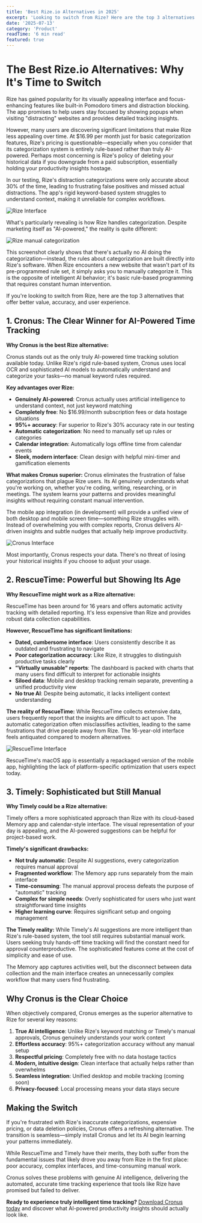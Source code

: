 ```yaml
---
title: 'Best Rize.io Alternatives in 2025'
excerpt: 'Looking to switch from Rize? Here are the top 3 alternatives in 2025, including why Cronus is the clear winner for AI-powered time tracking.'
date: '2025-07-13'
category: 'Product'
readTime: '6 min read'
featured: true
---
```


# The Best Rize.io Alternatives: Why It's Time to Switch

Rize has gained popularity for its visually appealing interface and focus-enhancing features like built-in Pomodoro timers and distraction blocking. The app promises to help users stay focused by showing popups when visiting "distracting" websites and provides detailed tracking insights.

However, many users are discovering significant limitations that make Rize less appealing over time. At $16.99 per month just for basic categorization features, Rize's pricing is questionable—especially when you consider that its categorization system is entirely rule-based rather than truly AI-powered. Perhaps most concerning is Rize's policy of deleting your historical data if you downgrade from a paid subscription, essentially holding your productivity insights hostage.

In our testing, Rize's distraction categorizations were only accurate about 30% of the time, leading to frustrating false positives and missed actual distractions. The app's rigid keyword-based system struggles to understand context, making it unreliable for complex workflows.

![Rize Interface](/blog/rize-interface.png)

What's particularly revealing is how Rize handles categorization. Despite marketing itself as "AI-powered," the reality is quite different:

![Rize manual categorization](/blog/rize-manual-categorization.png)

This screenshot clearly shows that there's actually no AI doing the categorization—instead, the rules about categorization are built directly into Rize's software. When Rize encounters a new website that wasn't part of its pre-programmed rule set, it simply asks you to manually categorize it. This is the opposite of intelligent AI behavior; it's basic rule-based programming that requires constant human intervention.

If you're looking to switch from Rize, here are the top 3 alternatives that offer better value, accuracy, and user experience.

## 1. Cronus: The Clear Winner for AI-Powered Time Tracking

**Why Cronus is the best Rize alternative:**

Cronus stands out as the only truly AI-powered time tracking solution available today. Unlike Rize's rigid rule-based system, Cronus uses local OCR and sophisticated AI models to automatically understand and categorize your tasks—no manual keyword rules required.

**Key advantages over Rize:**

- **Genuinely AI-powered**: Cronus actually uses artificial intelligence to understand context, not just keyword matching
- **Completely free**: No $16.99/month subscription fees or data hostage situations
- **95%+ accuracy**: Far superior to Rize's 30% accuracy rate in our testing
- **Automatic categorization**: No need to manually set up rules or categories
- **Calendar integration**: Automatically logs offline time from calendar events
- **Sleek, modern interface**: Clean design with helpful mini-timer and gamification elements

**What makes Cronus superior:**
Cronus eliminates the frustration of false categorizations that plague Rize users. Its AI genuinely understands what you're working on, whether you're coding, writing, researching, or in meetings. The system learns your patterns and provides meaningful insights without requiring constant manual intervention.

The mobile app integration (in development) will provide a unified view of both desktop and mobile screen time—something Rize struggles with. Instead of overwhelming you with complex reports, Cronus delivers AI-driven insights and subtle nudges that actually help improve productivity.

![Cronus Interface](/blog/cronus-dashboard.png)

Most importantly, Cronus respects your data. There's no threat of losing your historical insights if you choose to adjust your usage.

## 2. RescueTime: Powerful but Showing Its Age

**Why RescueTime might work as a Rize alternative:**

RescueTime has been around for 16 years and offers automatic activity tracking with detailed reporting. It's less expensive than Rize and provides robust data collection capabilities.

**However, RescueTime has significant limitations:**

- **Dated, cumbersome interface**: Users consistently describe it as outdated and frustrating to navigate
- **Poor categorization accuracy**: Like Rize, it struggles to distinguish productive tasks clearly
- **"Virtually unusable" reports**: The dashboard is packed with charts that many users find difficult to interpret for actionable insights
- **Siloed data**: Mobile and desktop tracking remain separate, preventing a unified productivity view
- **No true AI**: Despite being automatic, it lacks intelligent context understanding

**The reality of RescueTime:**
While RescueTime collects extensive data, users frequently report that the insights are difficult to act upon. The automatic categorization often misclassifies activities, leading to the same frustrations that drive people away from Rize. The 16-year-old interface feels antiquated compared to modern alternatives.

![RescueTime Interface](/blog/rescuetime-web-dashboard.png)

RescueTime's macOS app is essentially a repackaged version of the mobile app, highlighting the lack of platform-specific optimization that users expect today.

## 3. Timely: Sophisticated but Still Manual

**Why Timely could be a Rize alternative:**

Timely offers a more sophisticated approach than Rize with its cloud-based Memory app and calendar-style interface. The visual representation of your day is appealing, and the AI-powered suggestions can be helpful for project-based work.

**Timely's significant drawbacks:**

- **Not truly automatic**: Despite AI suggestions, every categorization requires manual approval
- **Fragmented workflow**: The Memory app runs separately from the main interface
- **Time-consuming**: The manual approval process defeats the purpose of "automatic" tracking
- **Complex for simple needs**: Overly sophisticated for users who just want straightforward time insights
- **Higher learning curve**: Requires significant setup and ongoing management

**The Timely reality:**
While Timely's AI suggestions are more intelligent than Rize's rule-based system, the tool still requires substantial manual work. Users seeking truly hands-off time tracking will find the constant need for approval counterproductive. The sophisticated features come at the cost of simplicity and ease of use.

The Memory app captures activities well, but the disconnect between data collection and the main interface creates an unnecessarily complex workflow that many users find frustrating.

## Why Cronus is the Clear Choice

When objectively compared, Cronus emerges as the superior alternative to Rize for several key reasons:

1. **True AI intelligence**: Unlike Rize's keyword matching or Timely's manual approvals, Cronus genuinely understands your work context
2. **Effortless accuracy**: 95%+ categorization accuracy without any manual setup
3. **Respectful pricing**: Completely free with no data hostage tactics
4. **Modern, intuitive design**: Clean interface that actually helps rather than overwhelms
5. **Seamless integration**: Unified desktop and mobile tracking (coming soon)
6. **Privacy-focused**: Local processing means your data stays secure

## Making the Switch

If you're frustrated with Rize's inaccurate categorizations, expensive pricing, or data deletion policies, Cronus offers a refreshing alternative. The transition is seamless—simply install Cronus and let its AI begin learning your patterns immediately.

While RescueTime and Timely have their merits, they both suffer from the fundamental issues that likely drove you away from Rize in the first place: poor accuracy, complex interfaces, and time-consuming manual work.

Cronus solves these problems with genuine AI intelligence, delivering the automated, accurate time tracking experience that tools like Rize have promised but failed to deliver.

**Ready to experience truly intelligent time tracking?** [Download Cronus today](/) and discover what AI-powered productivity insights should actually look like.
